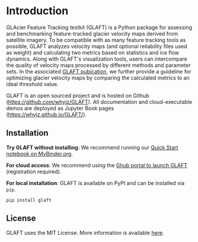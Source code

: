 # Introduction

GLAcier Feature Tracking testkit (GLAFT) is a Python package for assessing and benchmarking feature-tracked glacier velocity maps derived from satellite imagery. 
To be compatible with as many feature tracking tools as possible, GLAFT analyzes velocity maps (and optional reliability files used as weight) and calculating two metrics based on statistics and ice flow dynamics. Along with GLAFT's visualization tools, users can intercompare the quality of velocity maps processed by different methods and parameter sets. In the associated [GLAFT pubication](https://doi.org/10.5194/tc-2023-38), we further provide a guideline for optimizing glacier velocity maps by comparing the calculated metrics to an ideal threshold value. 

GLAFT is an open sourced project and is hosted on Github (https://github.com/whyjz/GLAFT). All documentation and cloud-executable demos are deployed as Jupyter Book pages (https://whyjz.github.io/GLAFT/). 

## Installation

**Try GLAFT without installing**: We recommend running our [Quick Start notebook on MyBinder.org](https://mybinder.org/v2/gh/whyjz/glacier-ft-test/master?urlpath=tree/jupyter-book/doc/quickstart.ipynb).

**For cloud access**: We recommend using the [Ghub portal to launch GLAFT](https://theghub.org/tools/glaft/status) (registration required).

**For local installation**: GLAFT is available on PyPI and can be installed via `pip`. 

```
pip install glaft
```

## License

GLAFT uses the MIT License. More information is available [here](https://github.com/whyjz/GLAFT/blob/master/LICENSE).

